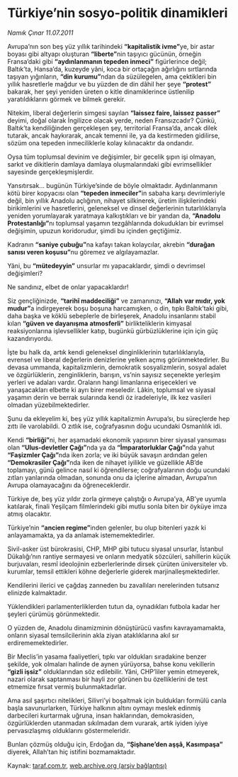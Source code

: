 # Türkiye’nin sosyo-politik dinamikleri

*Namık Çınar 11.07.2011*

<div class="yazi"><p>Avrupa’nın son beş yüz yıllık tarihindeki <b>“kapitalistik ivme”</b>ye, bir astar boyası gibi altyapı oluşturan <b>“liberte”</b>nin taşıyıcı gücünün, örneğin Fransa’daki gibi <b>“aydınlanmanın tepeden inmeci”</b> figürlerince değil; Baltık’ta, Hansa’da, kuzeyde yâni, koca bir ortaçağın ağırlığını sırtlarında taşıyan yığınların, <b>“din kurumu”</b>ndan da süzülegelen, ama çektikleri bin yıllık hasretlerle mağdur ve bu yüzden de din dâhil her şeye <b>“protest”</b> bakarak, her şeyi yeniden üreten o kitle dinamiklerince üstlenilip yaratıldıklarını görmek ve bilmek gerekir.</p>
<p>Nitekim, liberal değerlerin simgesi sayılan <b>“laissez faire, laissez</b> <b>passer”</b> deyimi, doğal olarak İngilizce olacak yerde, neden Fransızcadır? Çünkü, Baltık’ta kendiliğinden gerçekleşen şey, territorial Fransa’da, ancak dilek tutarak, ancak haykırarak, ancak temenni ile, ya da kestirmeden gidilirse, sözüm ona tepeden inmeciliklerle kolay kılınacaktır da ondandır.</p>
<p>Oysa tüm toplumsal devinim ve değişimler, bir gecelik şıpın işi olmayan, sarkıt ve dikitlerin damlaya damlaya oluşmalarındaki gibi evrimsellikler sayesinde gerçekleşmişlerdir.</p>
<p>Yansıtırsak... bugünün Türkiye’sinde de böyle olmaktadır. Aydınlanmanın kötü birer kopyacısı olan <b>“tepeden inmeciler”</b>in sabaha karşı devrimleriyle değil, bin yıllık Anadolu açlığının, nihayet silkinerek, üretim ilişkilerindeki birikimlerini ve hasretlerini, geleneksel ve dinsel değerlerinin tutarlılıklarıyla yeniden yorumlayarak yaratmaya kalkıştıkları ve bir yandan da, <b>“Anadolu Protestanlığı”</b>nı toplumsal yaşamın tezgâhlarında dokudukları bir evrimsel değişimin, upuzun koridorudur, şimdi bu içinden geçtiğimiz.</p>
<p>Kadranın <b>“saniye çubuğu”</b>na kafayı takan kolaycılar, akrebin <b>“durağan sanısı veren koşusu”</b>nu göremez ve algılayamazlar.</p>
<p>Yâni, bu <b>“mütedeyyin”</b> unsurlar mı yapacaklardır, şimdi o devrimsel değişimleri?</p>
<p>Ne sandınız, elbet de onlar yapacaklardır!</p>
<p>Siz gençliğinizde, <b>“tarihî maddeciliği”</b> ve zamanınızı, <b>“Allah</b> <b>var mıdır, yok mudur”</b>a indirgeyerek boşu boşuna harcamışken, o din, tıpkı Baltık’taki gibi, daha başka ve köklü sebeplerle de birleşerek, Anadolu insanlarını stabil kılan <b>“güven ve dayanışma</b> <b>atmosferli”</b> birlikteliklerin kimyasal reaksiyonlarına işlevsellikler katıp, bugünkü gürbüzlüklerine için için güç kazandırıyordu.</p>
<p>İşte bu halk da, artık kendi geleneksel dinginliklerinin tutarlılıklarıyla, evrensel ve liberal değerlerin denizlerine yelken açmış görünmektedirler. Bu devasa ummanda, kapitalizmlerin, demokratik sosyalizmlerin, sosyal adalet ve özgürlüklerin, zenginliklerin, barışın, vs’nin sayısız seçenekte yerleşim yerleri ve adaları vardır. Oraların hangi limanlarına erişecekleri ve yanaşacakları elbette ki ayrı birer meseledir. Lâkin, toplumsal ve siyasal yaşamın derin ve berrak sularında kendi öz iradeleriyle, ilk kez vasileri olmadan yüzebilmektedirler.</p>
<p>Şunu da ekleyelim ki, beş yüz yıllık kapitalizmin Avrupa’sı, bu süreçlerde hep zıttı ile varolabildi. O zıtlık ise, coğrafyasının doğu ucundaki Osmanlılık idi.</p>
<p>Kendi <b>“birliği”</b>ni, her aşamadaki ekonomik yapısının birer siyasal yansıması olan <b>“Ulus-devletler Çağı”</b>nda ya da <b>“İmparatorluklar Çağı”</b>nda yahut <b>“Faşizmler Çağı”</b>nda iken zorla; ve iki büyük savaşın ardından gelen <b>“Demokrasiler Çağı”</b>nda iken de nihayet iyilikle ve güzellikle AB’de toplamayı, günü gelince nasıl ki öğrendilerse; coğrafyalarının doğu ucundaki zıtları yanlarında olmadan, sonunda onu da içlerine almadan, Avrupa’nın Avrupa olamayacağını da öğreneceklerdir.</p>
<p>Türkiye de, beş yüz yıldır zorla girmeye çalıştığı o Avrupa’ya, AB’ye uyumla katılarak, finali Yeşilçam filmlerindeki gibi mutlu sonla biten bir öyküye imza atmış olacaktır.</p>
<p>Türkiye’nin <b>“ancien regime”</b>inden gelenler, bu olup bitenleri yazık ki anlayamamakta, ya da anlamak istememektedirler.</p>
<p>Sivil-asker üst bürokrasisi, CHP, MHP gibi tutucu siyasal unsurlar, İstanbul Dükalığı’nın rantiye sermayesi ve onların medyatik sözcüleri, sahillerin küçük burjuvaları, resmî ideolojinin ezberlerlerinde dirsek çürüten üniversiteler vb. kurumlar, temsil ettikleri köhne değerlerle giderek marjinalleşmektedirler.</p>
<p>Kendilerini ilerici ve çağdaş zanneden bu zavallıları nerelerinden tutsanız elinizde kalmaktadır.</p>
<p>Yüklendikleri parlamenterliklerden tutun da, oynadıkları futbola kadar her şeyleri çürümüş görünmektedir.</p>
<p>O yüzden de, Anadolu dinamizminin dönüştürücü vasfını kavrayamamakta, onların siyasal temsilcilerinin akla ziyan ataklıklarına akıl sır erdirememektedirler. </p>
<p>Bir Meclis’in yasama faaliyetleri, tıpkı var oldukları sıradakine benzer şekilde, yok olmaları halinde de aynen yürüyorsa, bahse konu vekillerin <b>“gizli işsiz”</b> olduklarından söz edilebilir. Yâni, CHP’liler yemin etmeyerek, nazari olarak saptanması bir hayli zor görünen bu özelliklerini de test etmemize fırsat vermiş bulunmaktadırlar.</p>
<p>Ama asıl şaşırtıcı nitelikleri, Silivri’yi boşaltmak için buldukları formülü canla başla savunurlarken, Türkiye halkının altını oymayı meslek edinmiş darbecileri kurtarmak uğruna, insan haklarından, demokrasiden, özgürlüklerden utanmadan sıkılmadan dem vurarak, artık iyiden iyiye pervasızlaşmış olduklarını göstermeleridir.</p>
<p>Bunları çözmüş olduğu için, Erdoğan da, <b>“Şişhane’den aşşâ, Kasımpaşa”</b> diyerek, Allah’tan hiç istifini bozmamaktadır.</p>
</div>

Kaynak: [taraf.com.tr](http://www.taraf.com.tr/namik-cinar/makale-turkiye-nin-sosyo-politik-dinamikleri.htm), [web.archive.org (arşiv bağlantısı)](http://web.archive.org/web/20130624022105/http://www.taraf.com.tr/namik-cinar/makale-turkiye-nin-sosyo-politik-dinamikleri.htm)
